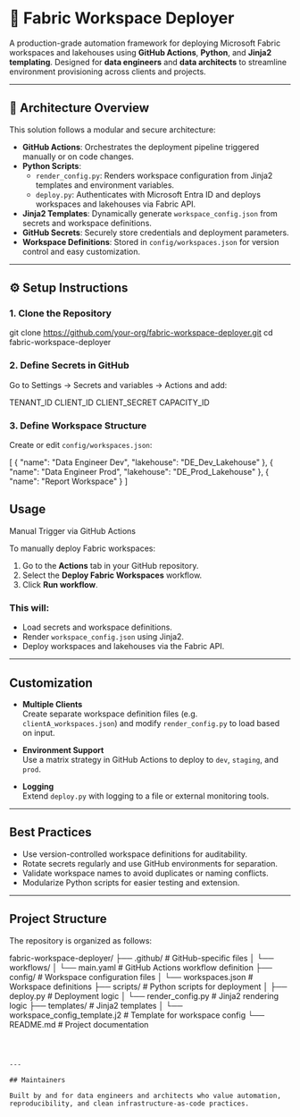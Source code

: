 # 🚀 Fabric Workspace Deployer

A production-grade automation framework for deploying Microsoft Fabric workspaces and lakehouses using **GitHub Actions**, **Python**, and **Jinja2 templating**. Designed for **data engineers** and **data architects** to streamline environment provisioning across clients and projects.

---

## 🧠 Architecture Overview

This solution follows a modular and secure architecture:

- **GitHub Actions**: Orchestrates the deployment pipeline triggered manually or on code changes.
- **Python Scripts**:
  - `render_config.py`: Renders workspace configuration from Jinja2 templates and environment variables.
  - `deploy.py`: Authenticates with Microsoft Entra ID and deploys workspaces and lakehouses via Fabric API.
- **Jinja2 Templates**: Dynamically generate `workspace_config.json` from secrets and workspace definitions.
- **GitHub Secrets**: Securely store credentials and deployment parameters.
- **Workspace Definitions**: Stored in `config/workspaces.json` for version control and easy customization.

---

## ⚙️ Setup Instructions

### 1. Clone the Repository
git clone https://github.com/your-org/fabric-workspace-deployer.git
cd fabric-workspace-deployer

### 2. Define Secrets in GitHub
Go to Settings → Secrets and variables → Actions and add:

TENANT_ID
CLIENT_ID
CLIENT_SECRET
CAPACITY_ID

### 3. Define Workspace Structure

Create or edit `config/workspaces.json`:


[
  {
    "name": "Data Engineer Dev",
    "lakehouse": "DE_Dev_Lakehouse"
  },
  {
    "name": "Data Engineer Prod",
    "lakehouse": "DE_Prod_Lakehouse"
  },
  {
    "name": "Report Workspace"
  }
]

## Usage

Manual Trigger via GitHub Actions

To manually deploy Fabric workspaces:

1. Go to the **Actions** tab in your GitHub repository.
2. Select the **Deploy Fabric Workspaces** workflow.
3. Click **Run workflow**.

### This will:

- Load secrets and workspace definitions.
- Render `workspace_config.json` using Jinja2.
- Deploy workspaces and lakehouses via the Fabric API.

---

## Customization

- **Multiple Clients**  
  Create separate workspace definition files (e.g. `clientA_workspaces.json`) and modify `render_config.py` to load based on input.

- **Environment Support**  
  Use a matrix strategy in GitHub Actions to deploy to `dev`, `staging`, and `prod`.

- **Logging**  
  Extend `deploy.py` with logging to a file or external monitoring tools.

---

## Best Practices

- Use version-controlled workspace definitions for auditability.
- Rotate secrets regularly and use GitHub environments for separation.
- Validate workspace names to avoid duplicates or naming conflicts.
- Modularize Python scripts for easier testing and extension.

---


## Project Structure

The repository is organized as follows:


fabric-workspace-deployer/
├── .github/                     # GitHub-specific files
│   └── workflows/
│       └── main.yaml            # GitHub Actions workflow definition
├── config/                      # Workspace configuration files
│   └── workspaces.json          # Workspace definitions
├── scripts/                     # Python scripts for deployment
│   ├── deploy.py                # Deployment logic
│   └── render_config.py         # Jinja2 rendering logic
├── templates/                   # Jinja2 templates
│   └── workspace_config_template.j2  # Template for workspace config
└── README.md                    # Project documentation
```



---

## Maintainers

Built by and for data engineers and architects who value automation, reproducibility, and clean infrastructure-as-code practices.





